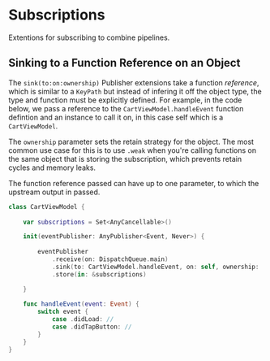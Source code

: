 # Subscriptions

Extentions for subscribing to combine pipelines.

## Sinking to a Function Reference on an Object

The `sink(to:on:ownership)` Publisher extensions take a function _reference_, which is similar to a `KeyPath` but instead of infering it off the object type, the type and function must be explicitly defined. For example, in the code below, we pass a reference to the `CartViewModel.handleEvent` function defintion and an instance to call it on, in this case self which is a `CartViewModel`. 

The `ownership` parameter sets the retain strategy for the object. The most common use case for this is to use `.weak` when you're calling functions on the same object that is storing the subscription, which prevents retain cycles and memory leaks.

The function reference passed can have up to one parameter, to which the upstream output in passed.

```swift
class CartViewModel { 
    
    var subscriptions = Set<AnyCancellable>()

    init(eventPublisher: AnyPublisher<Event, Never>) { 
    
        eventPublisher
            .receive(on: DispatchQueue.main)
            .sink(to: CartViewModel.handleEvent, on: self, ownership: .weak)
            .store(in: &subscriptions)

    }
    
    func handleEvent(event: Event) {
        switch event { 
            case .didLoad: //
            case .didTapButton: //
        }
    }
}

```
